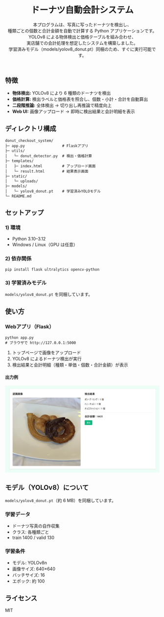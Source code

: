 <!DOCTYPE html>
<html lang="ja">
<head>
  <meta charset="UTF-8" />
</head>
<body>

<header>
  <h1>ドーナツ自動会計システム</h1>
  <p class="muted">
    本プログラムは、写真に写ったドーナツを検出し、<br>
    種類ごとの個数と合計金額を自動で計算する Python アプリケーションです。<br>
    YOLOv8 による物体検出と価格テーブルを組み合わせ、<br>
    実店舗での会計処理を想定したシステムを構築しました。<br>
    学習済みモデル（models/yolov8_donut.pt）同梱のため、すぐに実行可能です。
  </p>
</header>

<section>
  <h2>特徴</h2>
  <ul>
    <li><strong>物体検出:</strong> YOLOv8 により 6 種類のドーナツを検出</li>
    <li><strong>価格計算:</strong> 検出ラベルと価格表を照合し、個数・小計・合計を自動算出</li>
    <li><strong>二段階推論:</strong> 全体検出 → 切り出し再推論で精度向上</li>
    <li><strong>Web UI:</strong> 画像アップロード → 即時に検出結果と会計明細を表示</li>
  </ul>
</section>

<section>
  <h2>ディレクトリ構成</h2>
  <pre><code>donut_checkout_system/
├─ app.py                 # Flaskアプリ
├─ utils/
│   └─ donut_detector.py  # 検出・価格計算
├─ templates/
│   ├─ index.html         # アップロード画面
│   └─ result.html        # 結果表示画面
├─ static/
│   └─ uploads/       
├─ models/
│   └─ yolov8_donut.pt    # 学習済みYOLOモデル
└─ README.md
</code></pre>
</section>

<section>
  <h2>セットアップ</h2>

  <h3>1) 環境</h3>
  <ul>
    <li>Python 3.10–3.12</li>
    <li>Windows / Linux（GPU は任意）</li>
  </ul>

  <h3>2) 依存関係</h3>
  <pre><code>pip install flask ultralytics opencv-python</code></pre>

  <h3>3) 学習済みモデル</h3>
  <p><code>models/yolov8_donut.pt</code> を同梱しています。</p>
</section>

<section>
  <h2>使い方</h2>

  <h3>Webアプリ（Flask）</h3>
  <pre><code>python app.py
# ブラウザで http://127.0.0.1:5000</code></pre>

  <ol>
    <li>トップページで画像をアップロード</li>
    <li>YOLOv8 によるドーナツ検出が実行</li>
    <li>検出結果と会計明細（種類・単価・個数・合計金額）が表示</li>
  </ol>

  <h4>出力例</h4>
  <p><img src="https://github.com/wakako0927/Smart_Donut_Checkout/blob/main/Smart_Donut_Checkout/images/%E3%82%B9%E3%82%AF%E3%83%AA%E3%83%BC%E3%83%B3%E3%82%B7%E3%83%A7%E3%83%83%E3%83%88%202025-09-08%20005450.png" alt="例" width="700"></p>
</code></pre>
</section>

<section>
  <h2>モデル（YOLOv8）について</h2>
  <p><code>models/yolov8_donut.pt</code>（約 6 MB）を同梱しています。</p>

  <h3>学習データ</h3>
  <ul>
    <li>ドーナツ写真の自作収集</li>
    <li>クラス: 各種類ごと</li>
    <li>train 1400 / valid 130</li>
  </ul>

  <h3>学習条件</h3>
  <ul>
    <li>モデル: YOLOv8n</li>
    <li>画像サイズ: 640×640</li>
    <li>バッチサイズ: 16</li>
    <li>エポック: 約 100</li>
  </ul>
</section>

<section>
  <h2>ライセンス</h2>
  <p>MIT</p>
</section>

</body>
</html>
